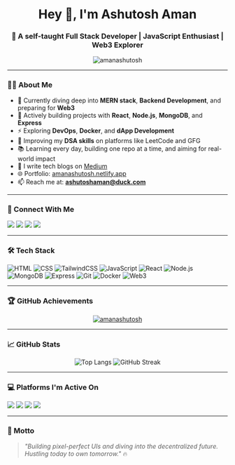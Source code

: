 <h1 align="center">Hey 👋, I'm Ashutosh Aman</h1>
<h3 align="center">🚀 A self-taught Full Stack Developer | JavaScript Enthusiast | Web3 Explorer</h3>

<p align="center">
  <img src="https://komarev.com/ghpvc/?username=amanashutosh&label=Profile%20views&color=0e75b6&style=flat" alt="amanashutosh" />
</p>

---

### 👨‍💻 About Me

- 🌱 Currently diving deep into **MERN stack**, **Backend Development**, and preparing for **Web3**
- 🔭 Actively building projects with **React**, **Node.js**, **MongoDB**, and **Express**
- ⚡ Exploring **DevOps**, **Docker**, and **dApp Development**
- 🧠 Improving my **DSA skills** on platforms like LeetCode and GFG
- 📚 Learning every day, building one repo at a time, and aiming for real-world impact
- 📝 I write tech blogs on [Medium](https://medium.com/@Codelessness)
- 🌐 Portfolio: [amanashutosh.netlify.app](https://amanashutosh.netlify.app)
- 📫 Reach me at: **ashutoshaman@duck.com**

---

### 🔗 Connect With Me

<p align="left">
  <a href="https://x.com/CodeKarm" target="_blank"><img src="https://img.shields.io/badge/Twitter-1DA1F2?style=for-the-badge&logo=twitter&logoColor=white" /></a>
  <a href="https://www.linkedin.com/in/ashutoshaman007/" target="_blank"><img src="https://img.shields.io/badge/LinkedIn-0077B5?style=for-the-badge&logo=linkedin&logoColor=white" /></a>
  <a href="https://www.youtube.com/@CodeKarm" target="_blank"><img src="https://img.shields.io/badge/YouTube-FF0000?style=for-the-badge&logo=youtube&logoColor=white" /></a>
  <a href="https://medium.com/@codelessness" target="_blank"><img src="https://img.shields.io/badge/Medium-12100E?style=for-the-badge&logo=medium&logoColor=white" /></a>
</p>

---

### 🛠️ Tech Stack

![HTML](https://img.shields.io/badge/HTML5-E34F26?style=flat&logo=html5&logoColor=white)
![CSS](https://img.shields.io/badge/CSS3-1572B6?style=flat&logo=css3&logoColor=white)
![TailwindCSS](https://img.shields.io/badge/TailwindCSS-06B6D4?style=flat&logo=tailwind-css&logoColor=white)
![JavaScript](https://img.shields.io/badge/JavaScript-F7DF1E?style=flat&logo=javascript&logoColor=black)
![React](https://img.shields.io/badge/React-20232A?style=flat&logo=react&logoColor=61DAFB)
![Node.js](https://img.shields.io/badge/Node.js-339933?style=flat&logo=node.js&logoColor=white)
![MongoDB](https://img.shields.io/badge/MongoDB-4EA94B?style=flat&logo=mongodb&logoColor=white)
![Express](https://img.shields.io/badge/Express.js-000000?style=flat&logo=express&logoColor=white)
![Git](https://img.shields.io/badge/Git-F05032?style=flat&logo=git&logoColor=white)
![Docker](https://img.shields.io/badge/Docker-2496ED?style=flat&logo=docker&logoColor=white)
![Web3](https://img.shields.io/badge/Web3-EF018C?style=flat&logo=ethereum&logoColor=white)

---

### 🏆 GitHub Achievements

<p align="center">
  <a href="https://github.com/ryo-ma/github-profile-trophy">
    <img src="https://github-profile-trophy.vercel.app/?username=amanashutosh&theme=onedark" alt="amanashutosh" />
  </a>
</p>

---

### 📈 GitHub Stats

<p align="center">
  <img src="https://github-readme-stats.vercel.app/api/top-langs/?username=amanashutosh&layout=compact&theme=radical" alt="Top Langs" />
  <img src="https://github-readme-streak-stats.herokuapp.com/?user=amanashutosh&theme=radical" alt="GitHub Streak" />
</p>

---

### 💻 Platforms I'm Active On

<p align="left">
  <a href="https://stackoverflow.com/users/codelessness" target="_blank"><img src="https://img.shields.io/badge/StackOverflow-FE7A16?style=flat&logo=stack-overflow&logoColor=white" /></a>
  <a href="https://www.hackerrank.com/aman_ashutosh357" target="_blank"><img src="https://img.shields.io/badge/HackerRank-2EC866?style=flat&logo=hackerrank&logoColor=white" /></a>
  <a href="https://www.leetcode.com/codelessness" target="_blank"><img src="https://img.shields.io/badge/LeetCode-FFA116?style=flat&logo=leetcode&logoColor=black" /></a>
  <a href="https://auth.geeksforgeeks.org/user/codelessness" target="_blank"><img src="https://img.shields.io/badge/GeeksforGeeks-0F9D58?style=flat&logo=geeksforgeeks&logoColor=white" /></a>
</p>

---

### 🚀 Motto

> _"Building pixel-perfect UIs and diving into the decentralized future. Hustling today to own tomorrow."_ 🔥
